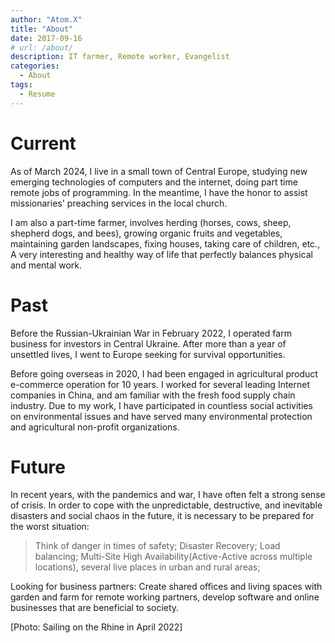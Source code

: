 ```yaml
---
author: "Atom.X"
title: "About"
date: 2017-09-16
# url: /about/
description: IT farmer, Remote worker, Evangelist
categories:
  - About
tags:
  - Resume
---
```



# **Current**

As of March 2024, I live in a small town of Central Europe, studying new emerging technologies of computers and the internet, doing part time remote jobs of programming. In the meantime, I have the honor to assist missionaries' preaching services in the local church.

I am also a part-time farmer, involves herding (horses, cows, sheep, shepherd dogs, and bees), growing organic fruits and vegetables, maintaining garden landscapes, fixing houses, taking care of children, etc., A very interesting and healthy way of life that perfectly balances physical and mental work.


# **Past**

Before the Russian-Ukrainian War in February 2022, I operated farm business for investors in Central Ukraine. After more than a year of unsettled lives, I went to Europe seeking for survival opportunities.

Before going overseas in 2020, I had been engaged in agricultural product e-commerce operation for 10 years. I worked for several leading Internet companies in China, and am familiar with the fresh food supply chain industry. Due to my work, I have participated in countless social activities on environmental issues and have served many environmental protection and agricultural non-profit organizations.


# **Future**

In recent years, with the pandemics and war, I have often felt a strong sense of crisis. In order to cope with the unpredictable, destructive, and inevitable disasters and social chaos in the future, it is necessary to be prepared for the worst situation:

> Think of danger in times of safety;
> Disaster Recovery;
> Load balancing;
> Multi-Site High Availability(Active-Active across multiple locations), several live places in urban and rural areas;

Looking for business partners: Create shared offices and living spaces with garden and farm for remote working partners, develop software and online businesses that are beneficial to society.


[Photo: Sailing on the Rhine in April 2022]
